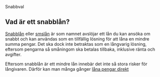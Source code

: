  <div id="shortcuts"><div class='title'> Snabbval</div></div></section><h2>Vad är ett snabblån?</h2><p><a href="https://www.xn--snabbalnen-75a.se/">Snabblån</a> eller <a href="https://www.xn--smsln-snabbt-wcb.se/">smslån</a> är som namnet avslöjar ett lån du kan ansöka om snabbt och kan användas som en tillfällig lösning för att låna en mindre summa pengar. Det ska dock inte betraktas som en långvarig lösning, eftersom pengarna så småningom ska betalas tillbaka, inklusive ränta och avgifter.</p><p>Eftersom snabblån är ett mindre lån innebär det inte så stora risker för långivaren. Därför kan man många gånger <a href="https://www.xn--lna-pengar-direkt-8qb.se/">låna pengar direkt</a>
  
